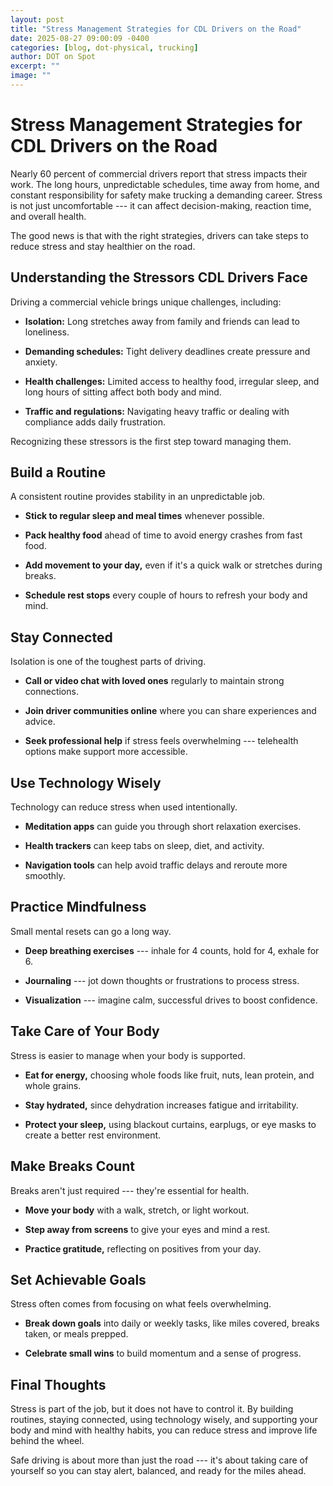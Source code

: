 ```yaml
---
layout: post
title: "Stress Management Strategies for CDL Drivers on the Road"
date: 2025-08-27 09:00:09 -0400
categories: [blog, dot-physical, trucking]
author: DOT on Spot
excerpt: ""
image: ""
---
```


# **Stress Management Strategies for CDL Drivers on the Road**

Nearly 60 percent of commercial drivers report that stress impacts their work. The long hours, unpredictable schedules, time away from home, and constant responsibility for safety make trucking a demanding career. Stress is not just uncomfortable --- it can affect decision-making, reaction time, and overall health.

The good news is that with the right strategies, drivers can take steps to reduce stress and stay healthier on the road.

## **Understanding the Stressors CDL Drivers Face**

Driving a commercial vehicle brings unique challenges, including:

-   **Isolation:** Long stretches away from family and friends can lead to loneliness.

-   **Demanding schedules:** Tight delivery deadlines create pressure and anxiety.

-   **Health challenges:** Limited access to healthy food, irregular sleep, and long hours of sitting affect both body and mind.

-   **Traffic and regulations:** Navigating heavy traffic or dealing with compliance adds daily frustration.

Recognizing these stressors is the first step toward managing them.

## **Build a Routine**

A consistent routine provides stability in an unpredictable job.

-   **Stick to regular sleep and meal times** whenever possible.

-   **Pack healthy food** ahead of time to avoid energy crashes from fast food.

-   **Add movement to your day,** even if it's a quick walk or stretches during breaks.

-   **Schedule rest stops** every couple of hours to refresh your body and mind.

## **Stay Connected**

Isolation is one of the toughest parts of driving.

-   **Call or video chat with loved ones** regularly to maintain strong connections.

-   **Join driver communities online** where you can share experiences and advice.

-   **Seek professional help** if stress feels overwhelming --- telehealth options make support more accessible.

## **Use Technology Wisely**

Technology can reduce stress when used intentionally.

-   **Meditation apps** can guide you through short relaxation exercises.

-   **Health trackers** can keep tabs on sleep, diet, and activity.

-   **Navigation tools** can help avoid traffic delays and reroute more smoothly.

## **Practice Mindfulness**

Small mental resets can go a long way.

-   **Deep breathing exercises** --- inhale for 4 counts, hold for 4, exhale for 6.

-   **Journaling** --- jot down thoughts or frustrations to process stress.

-   **Visualization** --- imagine calm, successful drives to boost confidence.

## **Take Care of Your Body**

Stress is easier to manage when your body is supported.

-   **Eat for energy,** choosing whole foods like fruit, nuts, lean protein, and whole grains.

-   **Stay hydrated,** since dehydration increases fatigue and irritability.

-   **Protect your sleep,** using blackout curtains, earplugs, or eye masks to create a better rest environment.

## **Make Breaks Count**

Breaks aren't just required --- they're essential for health.

-   **Move your body** with a walk, stretch, or light workout.

-   **Step away from screens** to give your eyes and mind a rest.

-   **Practice gratitude,** reflecting on positives from your day.

## **Set Achievable Goals**

Stress often comes from focusing on what feels overwhelming.

-   **Break down goals** into daily or weekly tasks, like miles covered, breaks taken, or meals prepped.

-   **Celebrate small wins** to build momentum and a sense of progress.

## **Final Thoughts**

Stress is part of the job, but it does not have to control it. By building routines, staying connected, using technology wisely, and supporting your body and mind with healthy habits, you can reduce stress and improve life behind the wheel.

Safe driving is about more than just the road --- it's about taking care of yourself so you can stay alert, balanced, and ready for the miles ahead.

